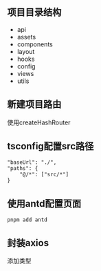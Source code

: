 ## 项目目录结构

- api
- assets
- components
- layout
- hooks
- config
- views
- utils

## 新建项目路由

使用createHashRouter

## tsconfig配置src路径

```
"baseUrl": "./",
"paths": {
	"@/*": ["src/*"]
}
```

## 使用antd配置页面

```
pnpm add antd
```

## 封装axios

添加类型
